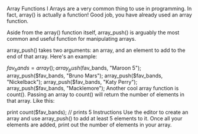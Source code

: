 Array Functions I
Arrays are a very common thing to use in programming. In fact, array() is actually a function! Good job, you have already used an array function.

Aside from the array() function itself, array_push() is arguably the most common and useful function for manipulating arrays.

array_push() takes two arguments: an array, and an element to add to the end of that array. Here's an example:

$fav_bands = array();
array_push($fav_bands, "Maroon 5");
array_push($fav_bands, "Bruno Mars");
array_push($fav_bands, "Nickelback");
array_push($fav_bands, "Katy Perry");
array_push($fav_bands, "Macklemore");
Another cool array function is count(). Passing an array to count() will return the number of elements in that array. Like this:

print count($fav_bands); // prints 5
Instructions
Use the editor to create an array and use array_push() to add at least 5 elements to it. Once all your elements are added, print out the number of elements in your array.
